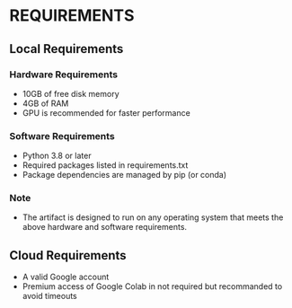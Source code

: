 # REQUIREMENTS

## Local Requirements
### Hardware Requirements
- 10GB of free disk memory
- 4GB of RAM
- GPU is recommended for faster performance

### Software Requirements
- Python 3.8 or later
- Required packages listed in requirements.txt
- Package dependencies are managed by pip (or conda)

### Note
- The artifact is designed to run on any operating system that meets the above hardware and software requirements.

## Cloud Requirements
- A valid Google account
- Premium access of Google Colab in not required but recommanded to avoid timeouts

